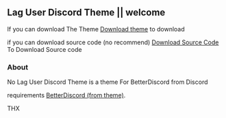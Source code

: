 ## Lag User Discord Theme || welcome

If you can download The Theme [Download theme](https://github.com/xxusuadxx/No-Lag-User-Discord-Theme/releases/download/1.0.1/No.Lag.User.theme.css) to download 

if you can download source code (no recommend) [Download Source Code](https://github.com/xxusuadxx/No-Lag-User-Discord-Theme/archive/refs/heads/main.zip) To Download Source code
### About

No Lag User Discord Theme is a theme For BetterDiscord from Discord


requirements [BetterDiscord (from theme)](https://betterdiscord.app/).

THX

